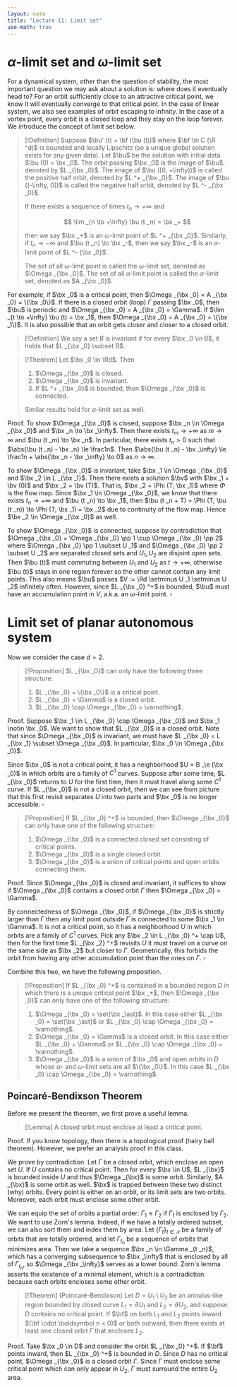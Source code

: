 ```yaml
---
layout: note
title: "Lecture 11: Limit set"
use-math: true
---
```


# $\alpha$-limit set and $\omega$-limit set

$$
\newcommand{\bx}{\boldsymbol x}
\newcommand{\bX}{\boldsymbol X}
\newcommand{\by}{\boldsymbol y}
\newcommand{\bu}{\boldsymbol u}
\newcommand{\bv}{\boldsymbol v}
\newcommand{\bw}{\boldsymbol w}
\newcommand{\bF}{\boldsymbol F}
\newcommand{\bP}{\boldsymbol P}
\newcommand{\bV}{\boldsymbol V}
\newcommand{\bJ}{\boldsymbol J}
\newcommand{\bf}{\boldsymbol f}
\newcommand{\bg}{\boldsymbol g}
\newcommand{\be}{\boldsymbol e}
\newcommand{\bphi}{\boldsymbol \phi}
\newcommand{\bxi}{\boldsymbol \xi}
\newcommand{\bA}{\boldsymbol A}
\renewcommand{\Re}{\mathrm{Re}}
\renewcommand{\Im}{\mathrm{Im}}
\newcommand{\bB}{\boldsymbol B}
\newcommand{\bC}{\boldsymbol C}
$$

For a dynamical system, other than the question of stability, the most important question we may ask about a solution is: where does it eventually head to? For an orbit sufficiently close to an attractive critical point, we know it will eventually converge to that critical point. In the case of linear system, we also see examples of orbit escaping to infinity. In the case of a vortex point, every orbit is a closed loop and they stay on the loop forever. We introduce the concept of limit set below.

> [!Definition]
> Suppose $\bu' (t) = \bf (\bu (t))$ where $\bf \in C (\R ^d)$ is bounded and locally Lipschitz (so a unique global solution exists for any given data). Let $\bu$ be the solution with initial data $\bu (0) = \bx _0$. The orbit passing $\bx _0$ is the image of $\bu$, denoted by $L _{\bx _0}$. The image of $\bu ([0, +\infty))$ is called the positive half orbit, denoted by $L ^+ _{\bx _0}$. The image of $\bu ((-\infty, 0])$ is called the negative half orbit, denoted by $L ^- _{\bx _0}$. 
> 
> If there exists a sequence of times $t _n \to +\infty$ and 
> 
> $$
> 	\lim _{n \to +\infty} \bu (t _n) = \bx _+
> $$
> 
> then we say $\bx _+$ is an $\omega$-limit point of $L ^+ _{\bx _0}$. Similarly, if $t _n \to -\infty$ and $\bu (t _n) \to \bx _-$, then we say $\bx _-$ is an $\alpha$-limit point of $L ^- {\bx _0}$. 
> 
> The set of all $\omega$-limit point is called the $\omega$-limit set, denoted as $\Omega _{\bx _0}$. The set of all $\alpha$-limit point is called the $\alpha$-limit set, denoted as $A _{\bx _0}$. 

For example, if $\bx _0$ is a critical point, then $\Omega _{\bx _0} = A _{\bx _0} = \{\bx _0\}$. If there is a closed orbit (loop) $\Gamma$ passing $\bx _0$, then $\bu$ is periodic and $\Omega _{\bx _0} = A _{\bx _0} = \Gamma$. If $\lim _{t \to +\infty} \bu (t) = \bx _1$, then  $\Omega _{\bx _0} = A _{\bx _0} = \{\bx _1\}$. It is also possible that an orbit gets closer and closer to a closed orbit.

> [!Definition]
> We say a set $B$ is invariant if for every $\bx _0 \in B$, it holds that $L _{\bx _0} \subset B$. 

> [!Theorem]
> Let $\bx _0 \in \Rd$. Then 
> 
> 1. $\Omega _{\bx _0}$ is closed.
> 2. $\Omega _{\bx _0}$ is invariant.
> 3. If $L ^+ _{\bx _0}$ is bounded, then $\Omega _{\bx _0}$ is connected.
> 
> Similar results hold for $\alpha$-limit set as well.


Proof. To show $\Omega _{\bx _0}$ is closed, suppose $\bx _n \in \Omega _{\bx _0}$ and $\bx _n \to \bx _\infty$. Then there exists $t _m \to +\infty$ as $m \to \infty$ and $\bu (t _m) \to \bx _n$. In particular, there exists $t _n > 0$ such that $\abs{\bu (t _n) - \bx _n} \le \frac1n$. Then $\abs{\bu (t _n) - \bx _\infty} \le \frac1n + \abs{\bx _n - \bx _\infty} \to 0$ as $n \to \infty$.

To show $\Omega _{\bx _0}$ is invariant, take $\bx _1 \in \Omega _{\bx _0}$ and $\bx _2 \in L _{\bx _1}$. Then there exists a solution $\bv$ with $\bx _1 = \bv (0)$ and $\bx _2 = \bv (T)$. That is, $\bx _2 = \Phi (T; \bx _1)$ where $\Phi$ is the flow map. Since $\bx _1 \in \Omega _{\bx _0}$, we know that there exists $t _n \to +\infty$ and $\bu (t _n) \to \bx _1$, then $\bu (t _n + T) = \Phi (T; \bu (t _n)) \to \Phi (T; \bx _1) = \bx _2$ due to continuity of the flow map. Hence $\bx _2 \in \Omega _{\bx _0}$ as well.

To show $\Omega _{\bx _0}$ is connected, suppose by contradiction that $\Omega _{\bx _0} = \Omega _{\bx _0} \pp 1 \cup \Omega _{\bx _0} \pp 2$ where $\Omega _{\bx _0} \pp 1 \subset U _1$ and $\Omega _{\bx _0} \pp 2 \subset U _2$ are separated closed sets and $U _1, U _2$ are disjoint open sets. Then $\bu (t)$ must commuting between $U _1$ and $U _2$ as $t \to +\infty$, otherwise $\bu (t)$ stays in one region forever so the other cannot contain any limit points. This also means $\bu$ passes $V := \Rd \setminus U _1 \setminus U _2$ infinitely often. However, since $L _{\bx _0} ^+$ is bounded, $\bu$ must have an accumulation point in $V$, a.k.a. an $\omega$-limit point. $\square$

# Limit set of planar autonomous system

Now we consider the case $d = 2$. 

> [!Proposition]
> $L _{\bx _0}$ can only have the following three structure: 
> 
> 1. $L _{\bx _0} = \{\bx _0\}$ is a critical point.
> 2. $L _{\bx _0} = \Gamma$ is a closed orbit.
> 3. $L _{\bx _0} \cap \Omega _{\bx _0} = \varnothing$.

Proof. Suppose $\bx _1 \in L _{\bx _0} \cap \Omega _{\bx _0}$ and $\bx _1 \notin \bx _0$. We want to show that $L _{\bx _0}$ is a closed orbit. Note that since $\Omega _{\bx _0}$ is invariant, we must have $L _{\bx _0} = L _{\bx _1} \subset \Omega _{\bx _0}$. In particular, $\bx _0 \in \Omega _{\bx _0}$. 

Since $\bx _0$ is not a critical point, it has a neighborhood $U = B _\e (\bx _0)$ in which orbits are a family of $C ^1$ curves. Suppose after some time, $L _{\bx _0}$ returns to $U$ for the first time, then it must travel along some $C ^1$ curve. If $L _{\bx _0}$ is not a closed orbit, then we can see from picture that this first revisit separates $U$ into two parts and $\bx _0$ is no longer accessible. $\square$

> [!Proposition]
> If $L _{\bx _0} ^+$ is bounded, then $\Omega _{\bx _0}$ can only have one of the following structure:
> 
> 1. $\Omega _{\bx _0}$ is a connected closed set consisting of critical points.
> 2. $\Omega _{\bx _0}$ is a single closed orbit.
> 3. $\Omega _{\bx _0}$ is a union of critical points and open orbits connecting them.

Proof. Since $\Omega _{\bx _0}$ is closed and invariant, it suffices to show if $\Omega _{\bx _0}$ contains a closed orbit $\Gamma$ then $\Omega _{\bx _0} = \Gamma$. 

By connectedness of $\Omega _{\bx _0}$, if $\Omega _{\bx _0}$ is strictly larger than $\Gamma$ then any limit point outside $\Gamma$ is connected to some $\bx _1 \in \Gamma$.  It is not a critical point, so it has a neighborhood $U$ in which orbits are a family of $C ^1$ curves. Pick any $\bx _2 \in L _{\bx _0} ^+ \cap U$, then for the first time $L _{\bx _2} ^+$ revisits $U$ it must travel on a curve on the same side as $\bx _2$ but closer to $\Gamma$. Geometrically, this forbids the orbit from having any other accumulation point than the ones on $\Gamma$. $\square$

Combine this two, we have the following proposition.

> [!Proposition]
> If $L _{\bx _0} ^+$ is contained in a bounded region $D$ in which there is a unique critical point $\bx _*$, then $\Omega _{\bx _0}$ can only have one of the following structure:
> 
> 1. $\Omega _{\bx _0} = \set{\bx _\ast}$. In this case either $L _{\bx _0} = \set{\bx _\ast}$ or $L _{\bx _0} \cap \Omega _{\bx _0} = \varnothing$.
> 2. $\Omega _{\bx _0} = \Gamma$ is a closed orbit. In this case either $L _{\bx _0} = \Gamma$ or $L _{\bx _0} \cap \Omega _{\bx _0} = \varnothing$.
> 3. $\Omega _{\bx _0}$ is a union of $\bx _0$ and open orbits in $D$ whose $\alpha$- and $\omega$-limit sets are all $\{\bx _0\}$. In this case $L _{\bx _0} \cap \Omega _{\bx _0} = \varnothing$.

## Poincaré-Bendixson Theorem 

Before we present the theorem, we first prove a useful lemma.

> [!Lemma]
> A closed orbit must enclose at least a critical point.

Proof. If you know topology, then there is a topological proof (hairy ball theorem). However, we prefer an analysis proof in this class.

We prove by contradiction. Let $\Gamma$ be a closed orbit, which enclose an open set $U$. If $U$ contains no critical point. Then for every $\bx \in U$, $L _{\bx}$ is bounded inside $U$ and thus $\Omega _{\bx}$ is some orbit. Similarly, $A _{\bx}$ is some orbit as well. $\bx$ is trapped between these two distinct (why) orbits. Every point is either on an orbit, or its limit sets are two orbits. Moreover, each orbit must enclose some other orbit. 

We can equip the set of orbits a partial order: $\Gamma _1 \le \Gamma _2$ if $\Gamma _1$ is enclosed by $\Gamma _2$. We want to use Zorn's lemma. Indeed, if we have a totally ordered subset, we can also sort them and index them by area. Let $\{\Gamma _t\} _{t \in \mathcal T}$ be a family of orbits that are totally ordered, and let $\Gamma _{t _n}$ be a sequence of orbits that minimizes area. Then we take a sequence $\bx _n \in \Gamma _{t _n}$, which has a converging subsequence to $\bx _\infty$ that is enclosed by all of $\Gamma _{t _n}$, so $\Omega _{\bx _\infty}$ serves as a lower bound. Zorn's lemma asserts the existence of a minimal element, which is a contradiction because each orbits encloses some other orbit.

> [!Theorem]
> (Poincaré-Bendixson) Let $D = U _1 \setminus U _2$ be an annulus-like region bounded by closed curve $L _1 = \partial U _1$ and $L _2 = \partial U _2$, and suppose $D$ contains no critical point. If $\bf$ on both $L _1$ and $L _2$ points inward $(\bf \cdot \boldsymbol n < 0)$ or both outward, then there exists at least one closed orbit $\Gamma$ that encloses $L _2$.

Proof. Take $\bx _0 \in D$ and consider the orbit $L _{\bx _0} ^+$. If $\bf$ points inward, then $L _{\bx _0} ^+$ is bounded in $D$. Since $D$ has no critical point, $\Omega _{\bx _0}$ is a closed orbit $\Gamma$. Since $\Gamma$ must enclose some critical point which can only appear in $U _2$, $\Gamma$ must surround the entire $U _2$ area.